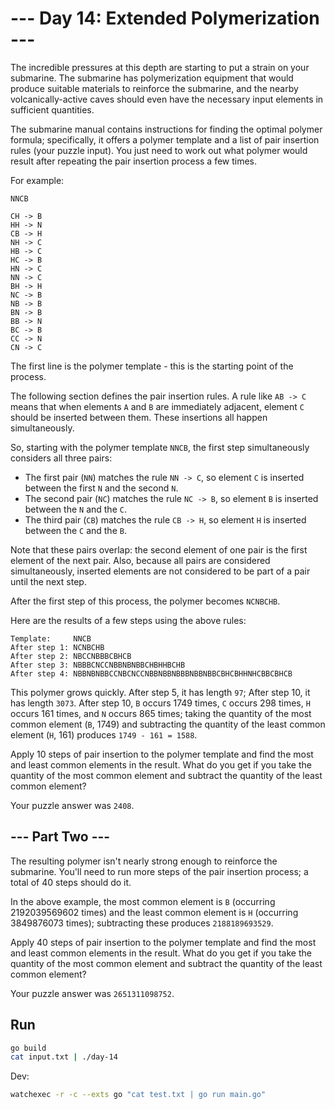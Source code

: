 # --- Day 14: Extended Polymerization ---

The incredible pressures at this depth are starting to put a strain on your submarine.
The submarine has polymerization equipment that would produce suitable materials to reinforce the submarine,
and the nearby volcanically-active caves should even have the necessary input elements in sufficient quantities.

The submarine manual contains instructions for finding the optimal polymer formula; specifically, it offers a polymer template and a list of pair insertion rules (your puzzle input).
You just need to work out what polymer would result after repeating the pair insertion process a few times.

For example:

```
NNCB

CH -> B
HH -> N
CB -> H
NH -> C
HB -> C
HC -> B
HN -> C
NN -> C
BH -> H
NC -> B
NB -> B
BN -> B
BB -> N
BC -> B
CC -> N
CN -> C
```

The first line is the polymer template - this is the starting point of the process.

The following section defines the pair insertion rules.
A rule like `AB -> C` means that when elements `A` and `B` are immediately adjacent, element `C` should be inserted between them.
These insertions all happen simultaneously.

So, starting with the polymer template `NNCB`, the first step simultaneously considers all three pairs:

- The first pair (`NN`) matches the rule `NN -> C`, so element `C` is inserted between the first `N` and the second `N`.
- The second pair (`NC`) matches the rule `NC -> B`, so element `B` is inserted between the `N` and the `C`.
- The third pair (`CB`) matches the rule `CB -> H`, so element `H` is inserted between the `C` and the `B`.

Note that these pairs overlap: the second element of one pair is the first element of the next pair.
Also, because all pairs are considered simultaneously, inserted elements are not considered to be part of a pair until the next step.

After the first step of this process, the polymer becomes `NCNBCHB`.

Here are the results of a few steps using the above rules:

```
Template:     NNCB
After step 1: NCNBCHB
After step 2: NBCCNBBBCBHCB
After step 3: NBBBCNCCNBBNBNBBCHBHHBCHB
After step 4: NBBNBNBBCCNBCNCCNBBNBBNBBBNBBNBBCBHCBHHNHCBBCBHCB
```

This polymer grows quickly. After step 5, it has length `97`; After step 10, it has length `3073`.
After step 10, `B` occurs 1749 times, `C` occurs 298 times, `H` occurs 161 times, and `N` occurs 865 times;
taking the quantity of the most common element (`B`, 1749) and subtracting the quantity of the least common element (`H`, 161) produces `1749 - 161 = 1588`.

Apply 10 steps of pair insertion to the polymer template and find the most and least common elements in the result.
What do you get if you take the quantity of the most common element and subtract the quantity of the least common element?

Your puzzle answer was `2408`.


## --- Part Two ---

The resulting polymer isn't nearly strong enough to reinforce the submarine.
You'll need to run more steps of the pair insertion process; a total of 40 steps should do it.

In the above example, the most common element is `B` (occurring 2192039569602 times) and the least common element is `H` (occurring 3849876073 times);
subtracting these produces `2188189693529`.

Apply 40 steps of pair insertion to the polymer template and find the most and least common elements in the result.
What do you get if you take the quantity of the most common element and subtract the quantity of the least common element?

Your puzzle answer was `2651311098752`.


## Run

```sh
go build
cat input.txt | ./day-14
```

Dev:

```sh
watchexec -r -c --exts go "cat test.txt | go run main.go"
```
